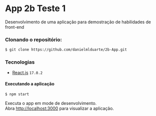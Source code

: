 # App 2b Teste 1

Desenvolvimento de uma aplicação para demostração de habilidades de front-end

### Clonando o repositório:

```bash
$ git clone https://github.com/danielmlduarte/2b-App.git
```

### Tecnologias

- [React.js](https://pt-br.reactjs.org/) ```17.0.2```

#### Executando a aplicação

```bash
$ npm start
```

Executa o app em mode de desenvolvimento.\
Abra [http://localhost:3000](http://localhost:3000) para visualizar a aplicação.
